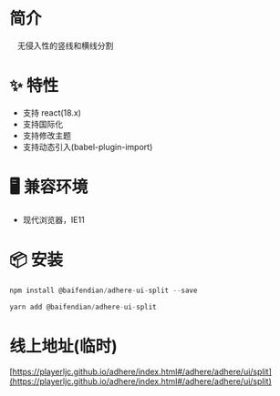 # 简介
&ensp;&ensp;无侵入性的竖线和横线分割

# ✨ 特性
- 支持 react(18.x)
- 支持国际化
- 支持修改主题
- 支持动态引入(babel-plugin-import)

# 🖥 兼容环境
- 现代浏览器，IE11

# 📦 安装
```javascript
npm install @baifendian/adhere-ui-split --save
``` 

```javascript
yarn add @baifendian/adhere-ui-split
```

# 线上地址(临时)
[https://playerljc.github.io/adhere/index.html#/adhere/adhere/ui/split](https://playerljc.github.io/adhere/index.html#/adhere/adhere/ui/split)

